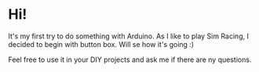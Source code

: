 # Hi!

It's my first try to do something with Arduino. As I like to play Sim Racing, I decided to begin with button box. Will se how it's going :) 

Feel free to use it in your DIY projects and ask me if there are ny questions. 
